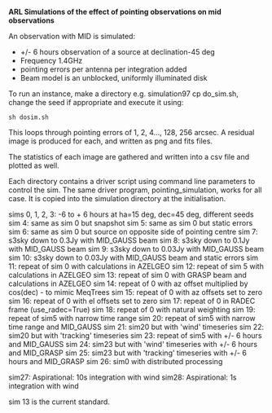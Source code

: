 **ARL Simulations of the effect of pointing observations on mid observations**

An observation with MID is simulated:

  - +/- 6 hours observation of a source at declination-45 deg
  - Frequency 1.4GHz 
  - pointing errors per antenna per integration added
  - Beam model is an unblocked, uniformly illuminated disk
  
To run an instance, make a directory e.g. simulation97 cp do_sim.sh, change 
the seed if appropriate and execute it using:

    sh dosim.sh
    
This loops through pointing errors of 1, 2, 4..., 128, 256 arcsec. A residual image
is produced for each, and written as png and fits files.

The statistics of each image are gathered and written into a csv file and plotted 
as well.

Each directory contains a driver script using command line parameters to control the sim. The same driver program, 
pointing_simulation, works for all case. It is copied into the simulation directory at the initialisation.

sims 0, 1, 2, 3: -6 to + 6 hours at ha=15 deg, dec=45 deg, different seeds
sim 4:  same as sim 0 but snapshot
sim 5:  same as sim 0 but static errors
sim 6:  same as sim 0 but source on opposite side of pointing centre
sim 7:  s3sky down to 0.3Jy with MID_GAUSS beam
sim 8:  s3sky down to 0.1Jy with MID_GAUSS beam
sim 9:  s3sky down to 0.03Jy with MID_GAUSS beam
sim 10: s3sky down to 0.03Jy with MID_GAUSS beam and static errors
sim 11: repeat of sim 0 with calculations in AZELGEO
sim 12: repeat of sim 5 with calculations in AZELGEO
sim 13: repeat of sim 0 with GRASP beam and calculations in AZELGEO
sim 14: repeat of 0 with az offset multiplied by cos(dec) - to mimic MeqTrees
sim 15: repeat of 0 with az offsets set to zero
sim 16: repeat of 0 with el offsets set to zero
sim 17: repeat of 0 in RADEC frame (use_radec=True)
sim 18: repeat of 0 with natural weighting
sim 19: repeat of sim5 with narrow time range
sim 20: repeat of sim5 with narrow time range and MID_GAUSS
sim 21: sim20 but with 'wind' timeseries
sim 22: sim20 but with 'tracking' timeseries
sim 23: repeat of sim5 with +/- 6 hours and MID_GAUSS
sim 24: sim23 but with 'wind' timeseries with +/- 6 hours and MID_GRASP
sim 25: sim23 but with 'tracking' timeseries with +/- 6 hours and MID_GRASP
sim 26: sim0 with distributed processing

sim27: Aspirational: 10s integration with wind
sim28: Aspirational: 1s integration with wind


sim 13 is the current standard.